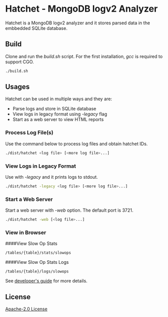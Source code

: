 # Hatchet - MongoDB logv2 Analyzer
Hatchet is a MongoDB logv2 analyzer and it stores parsed data in the embbedded SQLite database.

## Build
Clone and run the *build.sh* script.  For the first installation, *gcc* is required to support CGO.
```bash
./build.sh
```

## Usages
Hatchet can be used in multiple ways and they are:
- Parse logs and store in SQLite database
- View logs in legacy format using *-legacy* flag
- Start as a web server to view HTML reports

### Process Log File(s)
Use the command below to process log files and obtain hatchet IDs.

```bash
./dist/hatchet <log file> [<more log file>...]
```

### View Logs in Legacy Format
Use with *-legacy* and it prints logs to stdout.
```bash
./dist/hatchet -legacy <log file> [<more log file>...]
```

### Start a Web Server
Start a web server with *-web* option.  The default port is 3721.
```bash
./dist/hatchet -web [<log file>...]
```

### View in Browser
####View Slow Op Stats
```
/tables/{table}/stats/slowops
```

####View Slow Op Stats Logs
```
/tables/{table}/logs/slowops
```

See [developer's guide](README_DEV.md) for more details.

## License
[Apache-2.0 License](LICENSE)
